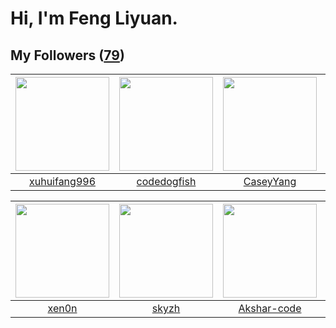 # Hi, I'm Feng Liyuan.

## My Followers ([79](https://github.com/SunRunAway?tab=followers))

| <img src="https://avatars3.githubusercontent.com/u/50138288?v=4" width="150" height="150" /> | <img src="https://avatars2.githubusercontent.com/u/6002026?v=4" width="150" height="150" /> | <img src="https://avatars1.githubusercontent.com/u/2445114?v=4" width="150" height="150" /> | <img src="https://avatars3.githubusercontent.com/u/9254545?v=4" width="150" height="150" /> |
| :------------------------------------------------------------------------------------------: | :-----------------------------------------------------------------------------------------: | :-----------------------------------------------------------------------------------------: | :-----------------------------------------------------------------------------------------: |
|                        [xuhuifang996](https://github.com/xuhuifang996)                       |                        [codedogfish](https://github.com/codedogfish)                        |                          [CaseyYang](https://github.com/CaseyYang)                          |                             [wq1019](https://github.com/wq1019)                             |

| <img src="https://avatars2.githubusercontent.com/u/1175567?v=4" width="150" height="150" /> | <img src="https://avatars1.githubusercontent.com/u/4198311?v=4" width="150" height="150" /> | <img src="https://avatars0.githubusercontent.com/u/59618640?v=4" width="150" height="150" /> | <img src="https://avatars3.githubusercontent.com/u/55898975?v=4" width="150" height="150" /> |
| :-----------------------------------------------------------------------------------------: | :-----------------------------------------------------------------------------------------: | :------------------------------------------------------------------------------------------: | :------------------------------------------------------------------------------------------: |
|                              [xen0n](https://github.com/xen0n)                              |                              [skyzh](https://github.com/skyzh)                              |                         [Akshar-code](https://github.com/Akshar-code)                        |                              [mitghi](https://github.com/mitghi)                             |